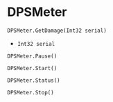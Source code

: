 # DPSMeter

`DPSMeter.GetDamage(Int32 serial)`

- `Int32 serial` 

`DPSMeter.Pause()`



`DPSMeter.Start()`



`DPSMeter.Status()`



`DPSMeter.Stop()`


